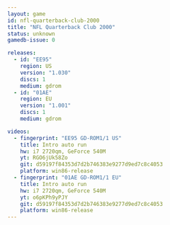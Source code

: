 ```yaml
---
layout: game
id: nfl-quarterback-club-2000
title: "NFL Quarterback Club 2000"
status: unknown
gamedb-issue: 0

releases:
  - id: "EE95"
    region: US
    version: "1.030"
    discs: 1
    medium: gdrom
  - id: "01AE"
    region: EU
    version: "1.001"
    discs: 1
    medium: gdrom

videos:
  - fingerprint: "EE95 GD-ROM1/1 US"
    title: Intro auto run
    hw: i7 2720qm, GeForce 540M
    yt: RGO6jUk58Zo
    git: d59197f84353d7d2b746383e9277d9ed7c8c4053
    platform: win86-release
  - fingerprint: "01AE GD-ROM1/1 EU"
    title: Intro auto run
    hw: i7 2720qm, GeForce 540M
    yt: o6pKPh9yPJY
    git: d59197f84353d7d2b746383e9277d9ed7c8c4053
    platform: win86-release
---
```

